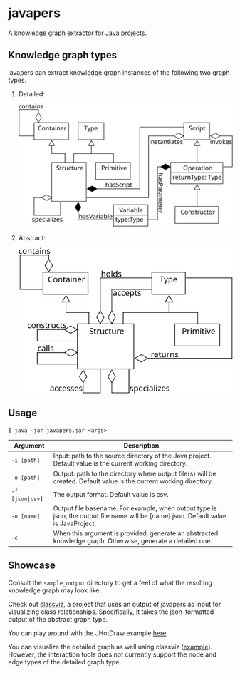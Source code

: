 # javapers

A knowledge graph extractor for Java projects.

## Knowledge graph types

javapers can extract knowledge graph instances of the following two graph types.

1. Detailed:

   <img src="figures/detailed.svg" alt="Detailed graph type"/>

2. Abstract:

   <img src="figures/abstract.svg" alt="Abstract graph type"/>

## Usage

```shell
$ java -jar javapers.jar <args>
```

| Argument                        | Description                                                                                                                          |
|---------------------------------|--------------------------------------------------------------------------------------------------------------------------------------|
| `-i [path]`                     | Input: path to the source directory of the Java project. Default value is the current working directory.                             |
| `-o [path]`                     | Output: path to the directory where output file(s) will be created. Default value is the current working directory.                  |
| <code>-f [json&#124;csv]</code> | The output format. Default value is csv.                                                                                             |
| `-n [name]`                     | Output file basename. For example, when output type is json, the output file name will be [name].json. Default value is JavaProject. |
| `-c`                            | When this argument is provided, generate an abstracted knowledge graph. Otherwise, generate a detailed one.                          |

## Showcase

Consult the `sample_output` directory to get a feel of what the resulting knowledge graph may look like.

Check out [classviz](https://github.com/rsatrioadi/classviz), a project that uses an output of javapers as input for visualizing class relationships. Specifically, it takes the json-formatted output of the abstract graph type.

You can play around with the JHotDraw example [here](https://rsatrioadi.github.io/classviz/?p=jhotdraw_abstract).

You can visualize the detailed graph as well using classviz ([example](https://rsatrioadi.github.io/classviz/?p=strategy_detailed)). However, the interaction tools does not currently support the node and edge types of the detailed graph type.